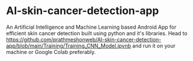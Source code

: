 # AI-skin-cancer-detection-app
An Artificial Intelligence and Machine Learning based Android App for efficient skin cancer detection built using python and it's libraries. 
Head to https://github.com/prathmeshonweb/AI-skin-cancer-detection-app/blob/main/Training/Training_CNN_Model.ipynb and run it on your machine or Google Colab preferably.

